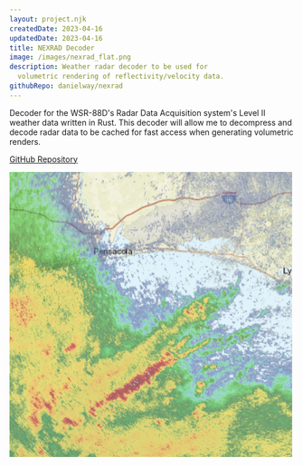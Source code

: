```yaml
---
layout: project.njk
createdDate: 2023-04-16
updatedDate: 2023-04-16
title: NEXRAD Decoder
image: /images/nexrad_flat.png
description: Weather radar decoder to be used for
  volumetric rendering of reflectivity/velocity data.
githubRepo: danielway/nexrad
---
```


Decoder for the WSR-88D's Radar Data Acquisition system's Level II weather data
written in Rust. This decoder will allow me to decompress and decode radar data
to be cached for fast access when generating volumetric renders.

[GitHub Repository](https://github.com/danielway/nexrad)

<img src="/images/nexrad_flat.png" alt="NEXRAD" width="500px" />
